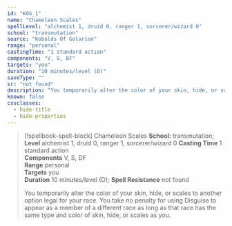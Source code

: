```yaml
---
id: "KOG_1"
name: "Chameleon Scales"
spellLevel: "alchemist 1, druid 0, ranger 1, sorcerer/wizard 0"
school: "transmutation"
source: "Kobolds Of Golarion"
range: "personal"
castingTime: "1 standard action"
components: "V, S, DF"
targets: "you"
duration: "10 minutes/level (D)"
saveType: ""
sr: "not found"
description: "You temporarily alter the color of your skin, hide, or scales to another option legal for your race. You take no penalty for using Disguise to appear as a member of a different race as long as that race has the same type and color of skin, hide, or scales as you."
known: false
cssclasses:
  - hide-title
  - hide-properties
---
```


> [!spellbook-spell-block] Chameleon Scales
> **School:** transmutation; **Level** alchemist 1, druid 0, ranger 1, sorcerer/wizard 0
> **Casting Time** 1 standard action  
> **Components** V, S, DF  
> **Range** personal  
> **Targets** you  
> **Duration** 10 minutes/level (D); **Spell Resistance** not found
> 
> You temporarily alter the color of your skin, hide, or scales to another option legal for your race. You take no penalty for using Disguise to appear as a member of a different race as long as that race has the same type and color of skin, hide, or scales as you.